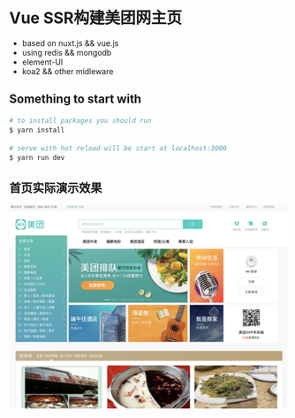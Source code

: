# Vue SSR构建美团网主页

+ based on nuxt.js && vue.js
+ using redis && mongodb
+ element-UI
+ koa2 && other midleware

## Something to start with

``` bash
# to install packages you should run
$ yarn install

# serve with hot reload will be start at localhost:3000
$ yarn run dev

```
## 首页实际演示效果
![图片](static/src/index.png)
